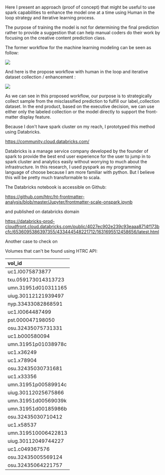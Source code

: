Here I present an approach (proof of concept) that might be useful to use spark capabilities to enhance the model one at a time using Human in the loop strategy and iterative learning process.

The purpose of training the model is not for determining the final prediction rather to provide a suggestion that can help manual coders do their work by focusing on the creative content prediction class.

The former workflow for the machine learning modeling can be seen as follow:

 

![](https://storage.googleapis.com/slite-api-files-production/files/9668df84-3439-476e-a402-cd2eb63d819f/null)

And here is the propose workflow with human in the loop and iterative dataset collection / enhancement :

![](https://storage.googleapis.com/slite-api-files-production/files/b20faff3-3b80-4498-9b55-1adaab4163fe/null)

As we can see in this proposed workflow, our purpose is to strategically collect sample from the misclassified prediction to fulfill our label_collection dataset. In the end product, based on the executive decision, we can use either only the labeled collection or the model directly to support the front-matter display feature.

Because I don't have spark cluster on my reach, I prototyped this method using Databricks. 

<https://community.cloud.databricks.com/>

Databricks is a manage service company developed by the founder of spark to provide the best end user experience for the user to jump in to spark cluster and analytics easily without worrying to much about the infrastructure. In this research, I used pyspark as my programming language of choose because I am more familiar with python. But I believe this will be pretty much transformable to scala.

The Databricks notebook is accessible on Github:

<https://github.com/htrc/ht-frontmatter-analysis/blob/master/Jupyter/frontmatter-scale-onspark.ipynb>

and published on databricks domain

https://databricks-prod-cloudfront.cloud.databricks.com/public/4027ec902e239c93eaaa8714f173bcfc/6536095386397355/433444548221712/1631695512458656/latest.html

Another case to check on

Volumes that can't be found using HTRC API:

| **vol_id**          |
| :------------------ |
| uc1.l0075873877     |
| txu.059173014313723 |
| umn.31951d010311165 |
| uiug.30112121939497 |
| nyp.33433082868591  |
| uc1.l0064487499     |
| pst.000047198050    |
| osu.32435075731331  |
| uc1.b000580094      |
| umn.31951p01038978c |
| uc1.x36249          |
| uc1.x78904          |
| osu.32435030731681  |
| uc1.x33356          |
| umn.31951p00589914c |
| uiug.30112025675866 |
| umn.31951d00569039k |
| umn.31951d00185986b |
| osu.32435030710412  |
| uc1.x58537          |
| umn.319510006422813 |
| uiug.30112049744227 |
| uc1.c049367576      |
| osu.32435005569124  |
| osu.32435064221757  |

